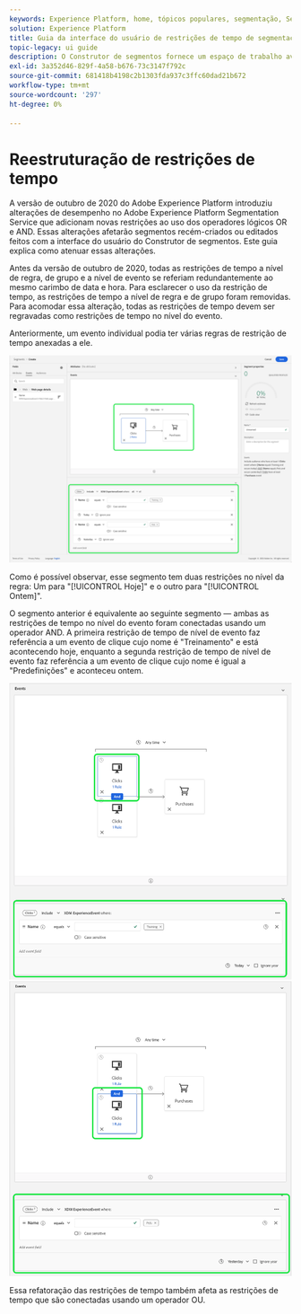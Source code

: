 ```yaml
---
keywords: Experience Platform, home, tópicos populares, segmentação, Segmentação, construtor de segmentos, Construtor de segmentos
solution: Experience Platform
title: Guia da interface do usuário de restrições de tempo de segmentação refatoradas
topic-legacy: ui guide
description: O Construtor de segmentos fornece um espaço de trabalho avançado que permite interagir com elementos de dados do perfil. O espaço de trabalho oferece controles intuitivos para criar e editar regras, como blocos de arrastar e soltar usados para representar propriedades de dados.
exl-id: 3a352d46-829f-4a58-b676-73c3147f792c
source-git-commit: 681418b4198c2b1303fda937c3ffc60dad21b672
workflow-type: tm+mt
source-wordcount: '297'
ht-degree: 0%

---
```


# Reestruturação de restrições de tempo

A versão de outubro de 2020 do Adobe Experience Platform introduziu alterações de desempenho no Adobe Experience Platform Segmentation Service que adicionam novas restrições ao uso dos operadores lógicos OR e AND. Essas alterações afetarão segmentos recém-criados ou editados feitos com a interface do usuário do Construtor de segmentos. Este guia explica como atenuar essas alterações.

Antes da versão de outubro de 2020, todas as restrições de tempo a nível de regra, de grupo e a nível de evento se referiam redundantemente ao mesmo carimbo de data e hora. Para esclarecer o uso da restrição de tempo, as restrições de tempo a nível de regra e de grupo foram removidas. Para acomodar essa alteração, todas as restrições de tempo devem ser regravadas como restrições de tempo no nível do evento.

Anteriormente, um evento individual podia ter várias regras de restrição de tempo anexadas a ele.

![O estilo anterior de restrições de tempo é destacado no Construtor de segmentos.](../images/ui/segment-refactoring/former-time-constraint.png)

Como é possível observar, esse segmento tem duas restrições no nível da regra: Um para &quot;[!UICONTROL Hoje]&quot; e o outro para &quot;[!UICONTROL Ontem]&quot;.

O segmento anterior é equivalente ao seguinte segmento — ambas as restrições de tempo no nível do evento foram conectadas usando um operador AND. A primeira restrição de tempo de nível de evento faz referência a um evento de clique cujo nome é &quot;Treinamento&quot; e está acontecendo hoje, enquanto a segunda restrição de tempo de nível de evento faz referência a um evento de clique cujo nome é igual a &quot;Predefinições&quot; e aconteceu ontem.

![O novo estilo de restrições de tempo é destacado no Construtor de segmentos.](../images/ui/segment-refactoring/time-constraint-1.png) ![O novo estilo de restrições de tempo é destacado no Construtor de segmentos.](../images/ui/segment-refactoring/time-constraint-2.png)

Essa refatoração das restrições de tempo também afeta as restrições de tempo que são conectadas usando um operador OU.
